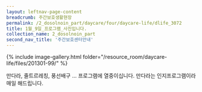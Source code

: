 ```yaml
--- 
layout: leftnav-page-content 
breadcrumb: 주간보호생활현장 
permalink: /2_dosolnoin_part/daycare/four/daycare-life/dlife_3072
title: 1월_9일_프로그램_사진입니다.
collection_name: 2_dosolnoin_part
second_nav_title: '주간보호센터안내' 
---
```

{% include image-gallery.html folder="/resource_room/daycare-life/files/201301-99/" %}









만다라, 줄트르레칭, 풍선배구 ...
프로그램에 열중이십니다.
만다라는 인지프로그램이라 매일 해드립니다.